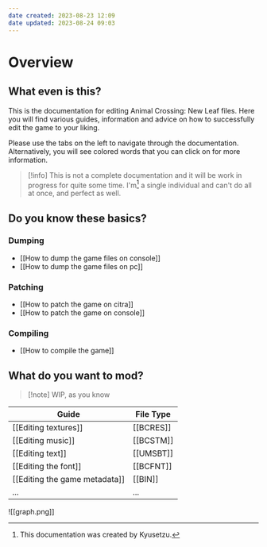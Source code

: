 ```yaml
---
date created: 2023-08-23 12:09
date updated: 2023-08-24 09:03
---
```


# Overview

## What even is this?

This is the documentation for editing Animal Crossing: New Leaf files.
Here you will find various guides, information and advice on how to successfully edit the game to your liking.

Please use the tabs on the left to navigate through the documentation. Alternatively, you will see colored words that you can click on for more information.

> [!info]
> This is not a complete documentation and it will be work in progress for quite some time.
> I'm[^1] a single individual and can't do all at once, and perfect as well.

[^1]:This documentation was created by Kyusetzu.

## Do you know these basics?

### Dumping

- [[How to dump the game files on console]]
- [[How to dump the game files on pc]]

### Patching

- [[How to patch the game on citra]]
- [[How to patch the game on console]]

### Compiling

- [[How to compile the game]]

## What do you want to mod?

> [!note] WIP, as you know

| Guide                         | File Type |
| ----------------------------- | --------- |
| [[Editing textures]]          | [[BCRES]] |
| [[Editing music]]             | [[BCSTM]] |
| [[Editing text]]              | [[UMSBT]] |
| [[Editing the font]]          | [[BCFNT]] |
| [[Editing the game metadata]] | [[BIN]]   |
| ...                           | ...       |

![[graph.png]]
